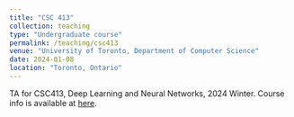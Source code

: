 ```yaml
---
title: "CSC 413"
collection: teaching
type: "Undergraduate course"
permalink: /teaching/csc413
venue: "University of Toronto, Department of Computer Science"
date: 2024-01-08
location: "Toronto, Ontario"
---
```


TA for CSC413, Deep Learning and Neural Networks, 2024 Winter. Course info is available at [here](https://amfarahmand.github.io/NN-Winter2024/).
